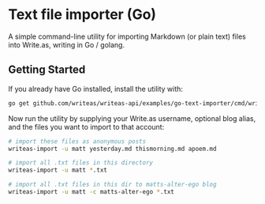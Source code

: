 Text file importer (Go)
=======================

A simple command-line utility for importing Markdown (or plain text) files into Write.as, writing in Go / golang.

## Getting Started

If you already have Go installed, install the utility with:

```bash
go get github.com/writeas/writeas-api/examples/go-text-importer/cmd/writeas-import
```

Now run the utility by supplying your Write.as username, optional blog alias, and the files you want to import to that account:

```bash
# import these files as anonymous posts
writeas-import -u matt yesterday.md thismorning.md apoem.md

# import all .txt files in this directory
writeas-import -u matt *.txt

# import all .txt files in this dir to matts-alter-ego blog
writeas-import -u matt -c matts-alter-ego *.txt
```
